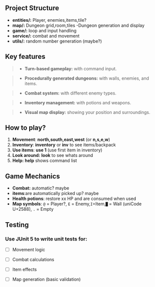 ## Project Structure

- **entities/:** Player, enemies,items,tile?
- **map/:**  Dungeon grid,room,tiles -Dungeon generation and display
- **game/:** loop and input handling
- **service/:** combat and movement
- **utils/:** random number generation (maybe?)

## Key features

> - **Turn-based gameplay:** with command input.

> - **Procedurally generated dungeons:** with walls, enemies, and items.

> - **Combat system:** with different enemy types.

> - **Inventory management:** with potions and weapons.

> - **Visual map display:** showing your position and surroundings.

## How to play?

1. **Movement**: **north,south,east,west** (or **n,s,e,w**)
2. **Inventory**: **inventory** or **inv** to see items/backpack
3. **Use items**: **use 1** (use first item in inventory)
4. **Look around:** **look** to see whats around
5. **Help:** **help** shows command list

## Game Mechanics

- **Combat:** automatic? maybe
- **items**:are automatically picked up? maybe
- **Health potions**: restore xx HP and are consumed when used
- **Map symbols**: `@` = Player?, `E` = Enemy,`I`=Item,`█` = Wall (uniCode
  U+2588), `.` = Empty

## Testing

### Use JUnit 5 to write unit tests for:

- [ ] Movement logic
- [ ] Combat calculations
- [ ] Item effects
- [ ] Map generation (basic validation)

